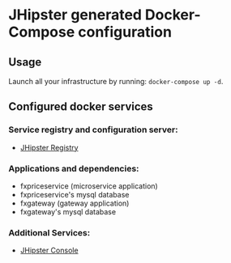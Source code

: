 # JHipster generated Docker-Compose configuration

## Usage

Launch all your infrastructure by running: `docker-compose up -d`.

## Configured docker services

### Service registry and configuration server:
- [JHipster Registry](http://localhost:8761)

### Applications and dependencies:
- fxpriceservice (microservice application)
- fxpriceservice's mysql database
- fxgateway (gateway application)
- fxgateway's mysql database

### Additional Services:

- [JHipster Console](http://localhost:5601)
